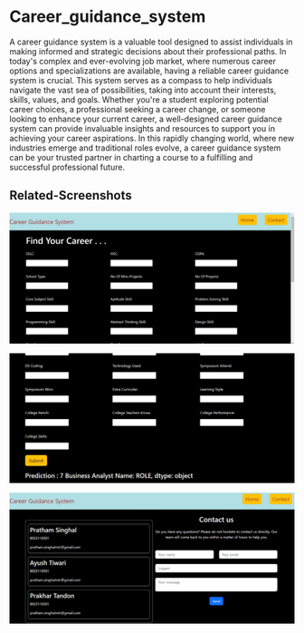 # Career_guidance_system

A career guidance system is a valuable tool designed to assist individuals in making informed and strategic decisions about their professional paths. In today's complex and ever-evolving job market, where numerous career options and specializations are available, having a reliable career guidance system is crucial. This system serves as a compass to help individuals navigate the vast sea of possibilities, taking into account their interests, skills, values, and goals. Whether you're a student exploring potential career choices, a professional seeking a career change, or someone looking to enhance your current career, a well-designed career guidance system can provide invaluable insights and resources to support you in achieving your career aspirations. In this rapidly changing world, where new industries emerge and traditional roles evolve, a career guidance system can be your trusted partner in charting a course to a fulfilling and successful professional future.


## Related-Screenshots

![""](pics/img1.png)


![""](pics/img2.png)


![""](pics/img3.png)
